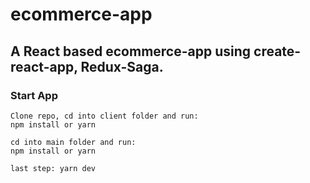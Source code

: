 # ecommerce-app

##  A React based ecommerce-app using create-react-app, Redux-Saga.

### Start App

```git
Clone repo, cd into client folder and run:
npm install or yarn
```
```git
cd into main folder and run:
npm install or yarn
```
```git
last step: yarn dev
```
